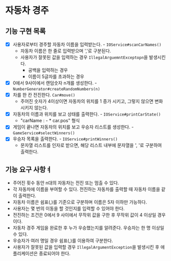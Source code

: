 # 자동차 경주

## 기능 구현 목록

- [x] 사용자로부터 경주할 자동차 이름을 입력받는다. - `IOService#scanCarNames()`
  - 자동차 이름은 한 줄로 입력받으며 ','로 구분된다.
  - 사용자가 잘못된 값을 입력하는 경우 `IllegalArguemntExceptopn`을 발생시킨다.
    - 공백을 입력하는 경우
    - 이름이 5글자를 초과하는 경우
- [x] 0에서 9사이에서 랜덤숫자 n개를 생성한다. - `NumberGenerator#createRandomNumbers(n)`
- [x] 차를 한 칸 전진한다. `Car#move()`
  -  주어진 숫자가 4이상이면 자동차의 위치를 1 증가 시키고, 그렇지 않으면 변화시키지 않는다.
- [x] 자동차의 이름과 위치를 보고 상태를 출력한다. - `IOService#printCarState()`
  - "carName : - * car.pos" 형식
- [x] 게임이 끝나면 자동차의 위치를 보고 우승자 리스트를 생성한다. - `GameService#selectWinners()`
- [x] 우승자 목록을 출력한다. - `IOService#printWinners()`
  - 문자열 리스트를 인자로 받으면, 해당 리스트 내부에 문자열을 ', '로 구분하여 출력한다.

## 기능 요구 사항ㅕ

- 주어진 횟수 동안 n대의 자동차는 전진 또는 멈출 수 있다.
- 각 자동차에 이름을 부여할 수 있다. 전진하는 자동차를 출력할 때 자동차 이름을 같이 출력한다.
- 자동차 이름은 쉼표(,)를 기준으로 구분하며 이름은 5자 이하만 가능하다.
- 사용자는 몇 번의 이동을 할 것인지를 입력할 수 있어야 한다.
- 전진하는 조건은 0에서 9 사이에서 무작위 값을 구한 후 무작위 값이 4 이상일 경우이다.
- 자동차 경주 게임을 완료한 후 누가 우승했는지를 알려준다. 우승자는 한 명 이상일 수 있다.
- 우승자가 여러 명일 경우 쉼표(,)를 이용하여 구분한다.
- 사용자가 잘못된 값을 입력할 경우 `IllegalArgumentException`을 발생시킨 후 애플리케이션은 종료되어야 한다.
